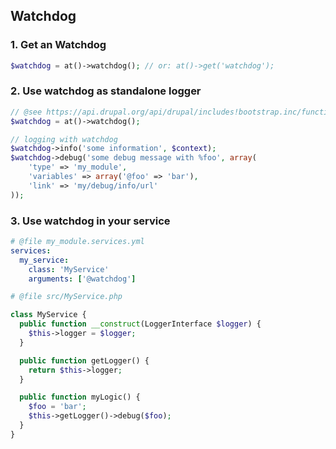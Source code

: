 ## Watchdog

### 1. Get an Watchdog

```php
$watchdog = at()->watchdog(); // or: at()->get('watchdog');
```

### 2. Use watchdog as standalone logger

```php
// @see https://api.drupal.org/api/drupal/includes!bootstrap.inc/function/watchdog/7
$watchdog = at()->watchdog();

// logging with watchdog
$watchdog->info('some information', $context);
$watchdog->debug('some debug message with %foo', array(
    'type' => 'my_module',
    'variables' => array('@foo' => 'bar'),
    'link' => 'my/debug/info/url'
));
```

### 3. Use watchdog in your service

```yml
# @file my_module.services.yml
services:
  my_service:
    class: 'MyService'
    arguments: ['@watchdog']
```

```php
# @file src/MyService.php

class MyService {
  public function __construct(LoggerInterface $logger) {
    $this->logger = $logger;
  }

  public function getLogger() {
    return $this->logger;
  }

  public function myLogic() {
    $foo = 'bar';
    $this->getLogger()->debug($foo);
  }
}
```